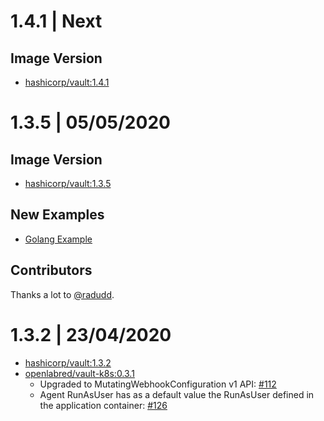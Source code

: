 # 1.4.1 | Next

## Image Version

* [hashicorp/vault:1.4.1](https://hub.docker.com/layers/vault/library/vault/1.4.1/images/sha256-4161adbd9733623c089bbac60cbac66c55326284baf7fb72f5781d9a56184088?context=explore)



# 1.3.5 | 05/05/2020

## Image Version

* [hashicorp/vault:1.3.5](https://hub.docker.com/layers/vault/library/vault/1.3.5/images/sha256-f14406083da62be6d8e620a97e2333bdd1965e9022fc254e58d3e17d038cf87c?context=explore)

## New Examples
* [Golang Example](examples/golang-example/README.md)

## Contributors

Thanks a lot to [@radudd](https://github.com/openlab-red/hashicorp-vault-for-openshift/commits?author=radudd).

# 1.3.2 | 23/04/2020

* [hashicorp/vault:1.3.2](https://hub.docker.com/layers/vault/library/vault/1.3.2/images/sha256-e6ed7d173e84765278879501b31ea7b475047f82a3b12e88aaf5640e8660f650?context=explore)
* [openlabred/vault-k8s:0.3.1](https://hub.docker.com/layers/openlabred/vault-k8s/0.3.1/images/sha256-ecef1945754a7334a4c8591a6bb00c37fca2789366351fea4b41f9167ecd8529?context=repo)
    * Upgraded to MutatingWebhookConfiguration v1 API: [#112](https://github.com/hashicorp/vault-k8s/pull/112)
    * Agent RunAsUser has as a default value the RunAsUser defined in the application container: [#126](https://github.com/hashicorp/vault-k8s/pull/126)
